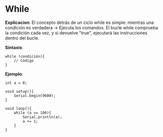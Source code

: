 # **While**

**Explicacion**: El concepto detrás de un ciclo while es simple: mientras una condición es verdadera -> Ejecuta los comandos. El bucle while comprueba la condición cada vez, y si devuelve "true", ejecutará las instrucciones dentro del bucle.

**Sintaxis**: 

```arduino
while (condición){
    // Código 
}
```
**Ejemplo**:
```arduino
int a = 0;

void setup(){
    Serial.begin(9600);
}

void loop(){
    while (a >= 100){
        Serial.println(a);
        a += 1;
    }
}
```